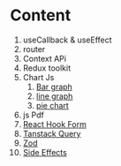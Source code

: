 # Content
1. useCallback & useEffect
2. router
3. Context APi
4. Redux toolkit
5. Chart Js
    1. [Bar graph](./vite-project/src/chartJS/BarGraph.jsx)
    1. [line graph](./vite-project/src/chartJS/LineGraph.jsx)
    1. [pie chart](./vite-project/src/chartJS/PieChart.jsx)
6. js Pdf
7. [React Hook Form](./vite-project//src/ReactHookFrom/readme.md)
8. [Tanstack Query](./vite-project/src/TanStackQuery/readme.md)
9. [Zod](./vite-project/src/Zod/readme.md)
10. [Side Effects](./vite-project/src/SideEffect/Readme.md)